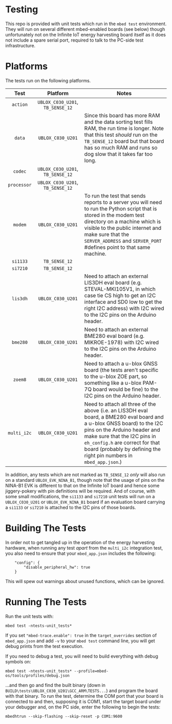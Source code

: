 # Testing
This repo is provided with unit tests which run in the `mbed test` environment.  They will run on several different mbed-enabled boards (see below) though unfortunately not on the Infinite IoT energy harvesting board itself as it does not include a spare serial port, required to talk to the PC-side test infrastructure.

# Platforms
The tests run on the following platforms.

|  Test         |  Platform       |  Notes |
|:-------------:|:---------------:|--------|
| `action`    | `UBLOX_C030_U201`, `TB_SENSE_12` | |
| `data`      | `UBLOX_C030_U201` | Since this board has more RAM and the data sorting test fills RAM, the run time is longer. Note that this test _should_ run on the `TB_SENSE_12` board but that board has so much RAM and runs so dog slow that it takes far too long.|
| `codec`     | `UBLOX_C030_U201`, `TB_SENSE_12` | |
| `processor` | `UBLOX_C030_U201`, `TB_SENSE_12` | |
| `modem` | `UBLOX_C030_U201` | To run the test that sends reports to a server you will need to run the Python script that is stored in the modem test directory on a machine which is visible to the public internet and make sure that the `SERVER_ADDRESS` and `SERVER_PORT` #defines point to that same machine.|
| `si1133`    | `TB_SENSE_12` | |
| `si7210`    | `TB_SENSE_12` | |
| `lis3dh`    | `UBLOX_C030_U201` | Need to attach an external LIS3DH eval board (e.g. STEVAL-MKI105V1, in which case tie CS high to get an I2C interface and SD0 low to get the right I2C address) with I2C wired to the I2C pins on the Arduino header.|
| `bme280`    | `UBLOX_C030_U201` | Need to attach an external BME280 eval board (e.g. MIKROE-1978) with I2C wired to the I2C pins on the Arduino header.|
| `zoem8`     | `UBLOX_C030_U201` | Need to attach a u-blox GNSS board (the tests aren't specific to the u-blox ZOE part, so something like a u-blox PAM-7Q board would be fine) to the I2C pins on the Arduino header.|
| `multi_i2c`| `UBLOX_C030_U201` | Need to attach all three of the above (i.e. an LIS3DH eval board, a BME280 eval board and a u-blox GNSS board) to the I2C pins on the Arduino header and make sure that the I2C pins in `eh_config.h` are correct for that board (probably by defining the right pin numbers in `mbed_app.json`.)|

In addition, any tests which are not marked as `TB_SENSE_12` _only_ will also run on a standard `UBLOX_EVK_NINA_B1`, though note that the usage of pins on the NINA-B1 EVK is different to that on the Infinite IoT board and hence some jiggery-pokery with pin definitions will be required.  And of course, with some small modifications, the `si1133` and `si7210` unit tests will run on a `UBLOX_C030_U201` or `UBLOX_EVK_NINA_B1` board if an evaluation board carrying a `si1133` or `si7210` is attached to the I2C pins of those boards.

# Building The Tests
In order not to get tangled up in the operation of the energy harvesting hardware, when running any test _apart_ from the `multi_i2c` integration test, you also need to ensure that your `mbed_app.json` includes the following:

```
    "config": {
        "disable_peripheral_hw": true
    }
```

This will spew out warnings about unused functions, which can be ignored.

# Running The Tests
Run the unit tests with:

`mbed test -ntests-unit_tests*`

If you set `"mbed-trace.enable": true` in the `target_overrides` section of `mbed_app.json` and add `-v` to your `mbed test` command line, you will get debug prints from the test execution.

If you need to debug a test, you will need to build everything with debug symbols on:

`mbed test -ntests-unit_tests* --profile=mbed-os/tools/profiles/debug.json`

...and then go and find the built binary (down in `BUILD\tests\UBLOX_C030_U201\GCC_ARM\TESTS...`) and program the board with that binary. To run the test, determine the COM port that your board is connected to and then, supposing it is COM1, start  the target board under your debugger and, on the PC side, enter the following to begin the tests:

`mbedhtrun --skip-flashing --skip-reset -p COM1:9600`
